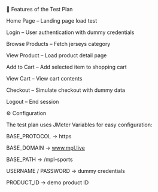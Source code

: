 🔑 Features of the Test Plan

Home Page – Landing page load test

Login – User authentication with dummy credentials

Browse Products – Fetch jerseys category

View Product – Load product detail page

Add to Cart – Add selected item to shopping cart

View Cart – View cart contents

Checkout – Simulate checkout with dummy data

Logout – End session

⚙️ Configuration

The test plan uses JMeter Variables for easy configuration:

BASE_PROTOCOL → https

BASE_DOMAIN → www.mpl.live

BASE_PATH → /mpl-sports

USERNAME / PASSWORD → dummy credentials

PRODUCT_ID → demo product ID
